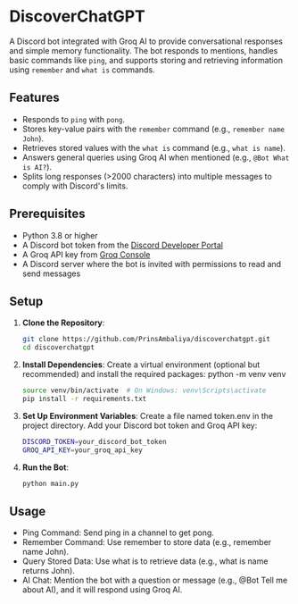 # DiscoverChatGPT

A Discord bot integrated with Groq AI to provide conversational responses and simple memory functionality. The bot responds to mentions, handles basic commands like `ping`, and supports storing and retrieving information using `remember` and `what is` commands.

## Features
- Responds to `ping` with `pong`.
- Stores key-value pairs with the `remember` command (e.g., `remember name John`).
- Retrieves stored values with the `what is` command (e.g., `what is name`).
- Answers general queries using Groq AI when mentioned (e.g., `@Bot What is AI?`).
- Splits long responses (>2000 characters) into multiple messages to comply with Discord's limits.

## Prerequisites
- Python 3.8 or higher
- A Discord bot token from the [Discord Developer Portal](https://discord.com/developers/applications)
- A Groq API key from [Groq Console](https://console.groq.com/keys)
- A Discord server where the bot is invited with permissions to read and send messages

## Setup
1. **Clone the Repository**:
   ```bash
   git clone https://github.com/PrinsAmbaliya/discoverchatgpt.git
   cd discoverchatgpt
2. **Install Dependencies**:
   Create a virtual environment (optional but recommended) and install the required packages:
   python -m venv venv
   ```bash
   source venv/bin/activate  # On Windows: venv\Scripts\activate
   pip install -r requirements.txt
3. **Set Up Environment Variables**:
   Create a file named token.env in the project directory.
   Add your Discord bot token and Groq API key:
   ```bash
   DISCORD_TOKEN=your_discord_bot_token
   GROQ_API_KEY=your_groq_api_key
4. **Run the Bot**:
   ```bash
   python main.py

## Usage
- Ping Command: Send ping in a channel to get pong.
- Remember Command: Use remember <key> <value> to store data (e.g., remember name John).
- Query Stored Data: Use what is <key> to retrieve data (e.g., what is name returns John).
- AI Chat: Mention the bot with a question or message (e.g., @Bot Tell me about AI), and it will respond using Groq AI.

